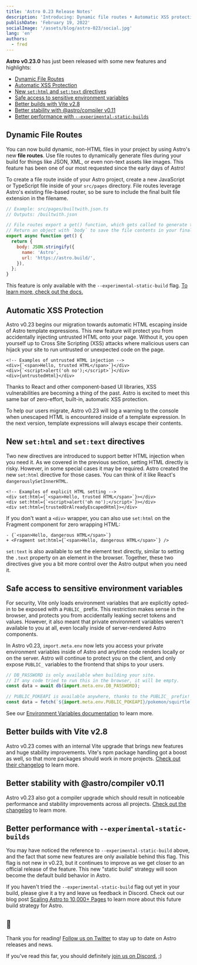 ```yaml
---
title: 'Astro 0.23 Release Notes'
description: 'Introducing: Dynamic file routes • Automatic XSS protection • two new component directives • vite 2.8 • and more!'
publishDate: 'February 19, 2022'
socialImage: '/assets/blog/astro-023/social.jpg'
lang: 'en'
authors: 
  - fred
---
```


**Astro v0.23.0** has just been released with some new features and highlights:

- [Dynamic File Routes](#dynamic-file-routes)
- [Automatic XSS Protection](#automatic-xss-protection)
- [New `set:html` and `set:text` directives](#new-sethtml-and-settext-directives)
- [Safe access to sensitive environment variables](#safe-access-to-sensitive-environment-variables)
- [Better builds with Vite v2.8](#better-builds-with-vite-v28)
- [Better stability with @astro/compiler v0.11](#better-stability-with-astrocompiler-v011)
- [Better performance with `--experimental-static-builds`](#better-performance-with---experimental-static-builds)

## Dynamic File Routes

You can now build dynamic, non-HTML files in your project by using Astro's new **file routes**. Use file routes to dynamically generate files during your build for things like JSON, XML, or even non-text assets like images. This feature has been one of our most requested since the early days of Astro!

To create a file route inside of your Astro project, create a new JavaScript or TypeScript file inside of your `src/pages` directory. File routes leverage Astro's existing file-based router, so be sure to include the final built file extension in the filename.


```js
// Example: src/pages/builtwith.json.ts
// Outputs: /builtwith.json

// File routes export a get() function, which gets called to generate the file.
// Return an object with `body` to save the file contents in your final build.
export async function get() {
  return {
    body: JSON.stringify({
      name: 'Astro',
      url: 'https://astro.build/',
    }),
  };
}
```

This feature is only available with the `--experimental-static-build` flag. [To learn more, check out the docs.](https://docs.astro.build/en/core-concepts/astro-pages/#non-html-pages)

## Automatic XSS Protection

Astro v0.23 begins our migration towards automatic HTML escaping inside of Astro template expressions. This new feature will protect you from accidentally injecting untrusted HTML onto your page. Without it, you open yourself up to Cross Site Scripting (XSS) attacks where malicious users can hijack your site to run untrusted or unexpected code on the page.

```astro
<!-- Examples of untrusted HTML injection -->
<div>{`<span>Hello, trusted HTML</span>`}</div>
<div>{`<script>alert('oh no');</script>`}</div>
<div>{untrustedHtml}</div>
```

Thanks to React and other component-based UI libraries, XSS vulnerabilities are becoming a thing of the past. Astro is excited to meet this same bar of zero-effort, built-in, automatic XSS protection.

To help our users migrate, Astro v0.23 will log a warning to the console when unescaped HTML is encountered inside of a template expression. In the next version, template expressions will always escape their contents.

## New `set:html` and `set:text` directives

Two new directives are introduced to support better HTML injection when you need it. As we covered in the previous section, setting HTML directly is risky. However, in some special cases it may be required. Astro created the new `set:html` directive for those cases. You can think of it like React's `dangerouslySetInnerHTML`.

```astro
<!-- Examples of explicit HTML setting -->
<div set:html={`<span>Hello, trusted HTML</span>`}></div>
<div set:html={`<script>alert('oh no');</script>`}></div>
<div set:html={trustedOrAlreadyEscapedHtml}></div>
```

If you don't want a `<div>` wrapper, you can also use `set:html` on the Fragment component for zero wrapping HTML:

```
- {`<span>Hello, dangerous HTML</span>`}
+ <Fragment set:html={`<span>Hello, dangerous HTML</span>`} />
```

`set:text` is also available to set the element text directly, similar to setting the `.text` property on an element in the browser. Together, these two directives give you a bit more control over the Astro output when you need it.

## Safe access to sensitive environment variables

For security, Vite only loads environment variables that are explicitly opted-in to be exposed with a `PUBLIC_` prefix. This restriction makes sense in the browser, and protects you from accidentally leaking secret tokens and values. However, it also meant that private environment variables weren't available to you at all, even locally inside of server-rendered Astro components.

<p>In Astro v0.23, <code>import&#46;meta&#46;env</code> now lets you access your private environment variables inside of Astro and anytime code renders locally or on the server. Astro will continue to protect you on the client, and only expose <code>PUBLIC_</code> variables to the frontend that ships to your users.</p>

```js
// DB_PASSWORD is only available when building your site.
// If any code tried to run this in the browser, it will be empty.
const data = await db(import.meta.env.DB_PASSWORD);

// PUBLIC_POKEAPI is available anywhere, thanks to the PUBLIC_ prefix!
const data = fetch(`${import.meta.env.PUBLIC_POKEAPI}/pokemon/squirtle`);
```

See our [Environment Variables documentation](https://docs.astro.build/en/guides/environment-variables/) to learn more.

## Better builds with Vite v2.8

Astro v0.23 comes with an internal Vite upgrade that brings new features and huge stability improvements. Vite's npm package handling got a boost as well, so that more packages should work in more projects. [Check out their changelog](https://github.com/vitejs/vite/blob/main/packages/vite/CHANGELOG.md) to learn more.

## Better stability with @astro/compiler v0.11

Astro v0.23 also got a compiler upgrade which should result in noticeable performance and stability improvements across all projects. [Check out the changelog](https://github.com/withastro/compiler/releases) to learn more.

## Better performance with `--experimental-static-builds`
You may have noticed the reference to `--experimental-static-build` above, and the fact that some new features are only available behind this flag. This flag is not new in v0.23, but it continues to improve as we get closer to an official release of the feature. This new "static build" strategy will soon become the default build behavior in Astro.

If you haven't tried the `--experimental-static-build` flag out yet in your build, please give it a try and leave us feedback in Discord. Check out our blog post [Scaling Astro to 10,000+ Pages](/blog/experimental-static-build) to learn more about this future build strategy for Astro.


## 👋

Thank you for reading! [Follow us on Twitter](https://twitter.com/astrodotbuild) to stay up to date on Astro releases and news. 

If you've read this far, you should definitely [join us on Discord.](https://astro.build/chat) ;)
